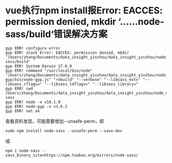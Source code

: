 # vue执行npm install报Error: EACCES: permission denied, mkdir ‘......node-sass/build‘错误解决方案

```
gyp ERR! configure error 
gyp ERR! stack Error: EACCES: permission denied, mkdir '/Users/zhang/Documents/data_insight_yinzhou/data_insight_yinzhou/node_modules/node-sass/build'
gyp ERR! System Darwin 17.6.0
gyp ERR! command "/usr/local/bin/node" "/Users/zhang/Documents/data_insight_yinzhou/data_insight_yinzhou/node_modules/node-gyp/bin/node-gyp.js" "rebuild" "--verbose" "--libsass_ext=" "--libsass_cflags=" "--libsass_ldflags=" "--libsass_library="
gyp ERR! cwd /Users/zhang/Documents/data_insight_yinzhou/data_insight_yinzhou/node_modules/node-sass
gyp ERR! node -v v10.1.0
gyp ERR! node-gyp -v v3.6.2
gyp ERR! not ok 
```

查看资料发现，可能需要增加--unsafe-perm，即

`sudo npm install node-sass --unsafe-perm --save-dev`

或:

`npm i node-sass --sass_binary_site=https://npm.taobao.org/mirrors/node-sass/`

